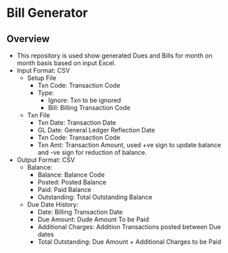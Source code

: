 # Bill Generator

## Overview
- This repository is used show generated Dues and Bills for month on month basis based on input Excel.
- Input Format: CSV
  - Setup File
    - Txn Code: Transaction Code
    - Type: 
      - Ignore: Txn to be ignored
      - Bill: Billing Transaction Code
  - Txn File
    - Txn Date: Transaction Date
    - GL Date: General Ledger Reflection Date
    - Txn Code: Transaction Code
    - Txn Amt: Transaction Amount, used +ve sign to update balance and -ve sign for reduction of balance.
- Output Format: CSV
  - Balance:
    - Balance: Balance Code
    - Posted: Posted Balance
    - Paid: Paid Balance
    - Outstanding: Total Outstanding Balance
  - Due Date History:
    - Date: Billing Transaction Date
    - Due Amount: Dude Amount To be Paid
    - Additional Charges: Addition Transactions posted between Due dates
    - Total Outstanding: Due Amount + Additional Charges to be Paid
